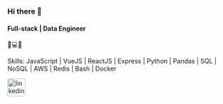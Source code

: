 ### Hi there 👋
#### Full-stack | Data Engineer

🧮💻📖

Skills: JavaScript | VueJS | ReactJS | Express | Python | Pandas | SQL | NoSQL | AWS | Redis | Bash | Docker


[<img src='https://www.iconninja.com/files/313/348/1009/linked-in-linkedin-icon.svg' alt='linkedin' height='40'>](https://www.linkedin.com/in/https://www.linkedin.com/in/ivan-kudacki-b769a4154//)  

